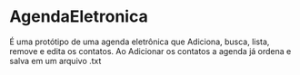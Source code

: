 # AgendaEletronica
É uma protótipo de uma agenda eletrônica que Adiciona, busca, lista, remove e edita os contatos. Ao Adicionar os contatos a agenda já ordena e salva em um arquivo .txt

